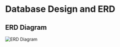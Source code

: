# Database Design and ERD

## ERD Diagram
![ERD Diagram](https://www.mermaidchart.com/raw/93997904-c0f5-4e1d-b7b5-8db9e254eb2c?theme=light&version=v0.1&format=svg)